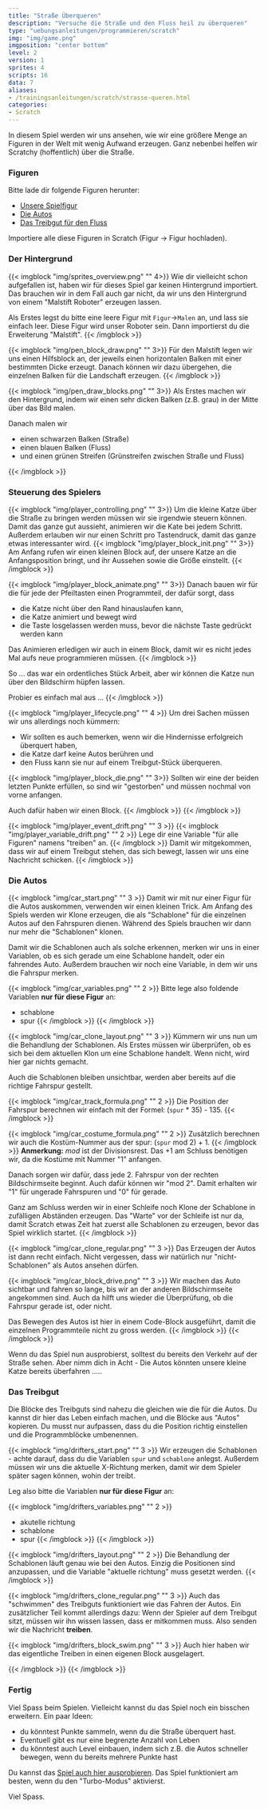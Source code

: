 ```yaml
---
title: "Straße Überqueren"
description: "Versuche die Straße und den Fluss heil zu überqueren"
type: "uebungsanleitungen/programmieren/scratch"
img: "img/game.png"
imgposition: "center bottom"
level: 2
version: 1
sprites: 4
scripts: 16
data: 7
aliases:
- /trainingsanleitungen/scratch/strasse-queren.html
categories:
- Scratch
---
```


In diesem Spiel werden wir uns ansehen, wie wir eine größere Menge an Figuren in der Welt mit wenig Aufwand erzeugen. Ganz nebenbei helfen wir Scratchy (hoffentlich) über die Straße.

### Figuren
Bitte lade dir folgende Figuren herunter:

* [Unsere Spielfigur](assets/Spieler.sprite3)
* [Die Autos](assets/Autos.sprite)
* [Das Treibgut für den Fluss](assets/Treibgut.sprite3)

Importiere alle diese Figuren in Scratch (Figur -> Figur hochladen).

### Der Hintergrund
{{< imgblock "img/sprites_overview.png" "" 4>}}
Wie dir vielleicht schon aufgefallen ist, haben wir für dieses Spiel gar keinen Hintergrund importiert. Das brauchen wir in dem Fall auch gar nicht, da wir uns den Hintergrund von einem "Malstift Roboter" erzeugen lassen.

Als Erstes legst du bitte eine leere Figur mit `Figur`->`Malen` an, und lass sie einfach leer. Diese Figur wird unser Roboter sein. Dann importierst du die Erweiterung "Malstift".
{{< /imgblock >}}

{{< imgblock "img/pen_block_draw.png" "" 3>}}
Für den Malstift legen wir uns einen Hilfsblock an, der jeweils einen horizontalen Balken mit einer bestimmten Dicke erzeugt. Danach können wir dazu übergehen, die einzelnen Balken für die Landschaft erzeugen.
{{< /imgblock >}}

{{< imgblock "img/pen_draw_blocks.png" "" 3>}}
Als Erstes machen wir den Hintergrund, indem wir einen sehr dicken Balken (z.B. grau) in der Mitte über das Bild malen.

Danach malen wir 

* einen schwarzen Balken (Straße)
* einen blauen Balken (Fluss)
* und einen grünen Streifen (Grünstreifen zwischen Straße und Fluss)

{{< /imgblock >}}

### Steuerung des Spielers

{{< imgblock "img/player_controlling.png" "" 3>}}
Um die kleine Katze über die Straße zu bringen werden müssen wir sie irgendwie steuern können. Damit das ganze gut aussieht, animieren wir die Kate bei jedem Schritt. Außerdem erlauben wir nur einen Schritt pro Tastendruck, damit das ganze etwas interessanter wird.
{{< imgblock "img/player_block_init.png" "" 3>}}
Am Anfang rufen wir einen kleinen Block auf, der unsere Katze an die Anfangsposition bringt, und ihr Aussehen sowie die Größe einstellt. 
{{< /imgblock >}}

{{< imgblock "img/player_block_animate.png" "" 3>}}
Danach bauen wir für die für jede der Pfeiltasten einen Programmteil, der dafür sorgt, dass
- die Katze nicht über den Rand hinauslaufen kann,
- die Katze animiert und bewegt wird
- die Taste losgelassen werden muss, bevor die nächste Taste gedrückt werden kann

Das Animieren erledigen wir auch in einem Block, damit wir es nicht jedes Mal aufs neue programmieren müssen.
{{< /imgblock >}}

So ... das war ein ordentliches Stück Arbeit, aber wir können die Katze nun über den Bildschirm hüpfen lassen.

Probier es einfach mal aus ... 
{{< /imgblock >}}

{{< imgblock "img/player_lifecycle.png" "" 4 >}}
Um drei Sachen müssen wir uns allerdings noch kümmern:

- Wir sollten es auch bemerken, wenn wir die Hindernisse erfolgreich überquert haben,
- die Katze darf keine Autos berühren und 
- den Fluss kann sie nur auf einem Treibgut-Stück überqueren.

{{< imgblock "img/player_block_die.png" "" 3>}}
Sollten wir eine der beiden letzten Punkte erfüllen, so sind wir "gestorben" und müssen nochmal von vorne anfangen.

Auch dafür haben wir einen Block.
{{< /imgblock >}}
{{< /imgblock >}}

{{< imgblock "img/player_event_drift.png" "" 3 >}}
{{< imgblock "img/player_variable_drift.png" "" 2 >}}
Lege dir eine Variable "für alle Figuren" namens "treiben" an.
{{< /imgblock >}}
Damit wir mitgekommen, dass wir auf einem Treibgut stehen, das sich bewegt, lassen wir uns eine Nachricht schicken. 
{{< /imgblock >}}


### Die Autos

{{< imgblock "img/car_start.png" "" 3 >}}
Damit wir mit nur einer Figur für die Autos auskommen, verwenden wir einen kleinen Trick. Am Anfang des Spiels werden wir Klone erzeugen, die als "Schablone" für die einzelnen Autos auf den Fahrspuren dienen. Während des Spiels brauchen wir dann nur mehr die "Schablonen" klonen.

Damit wir die Schablonen auch als solche erkennen, merken wir uns in einer Variablen, ob es sich gerade um eine Schablone handelt, oder ein fahrendes Auto. Außerdem brauchen wir noch eine Variable, in dem wir uns die Fahrspur merken.

{{< imgblock "img/car_variables.png" "" 2 >}}
Bitte lege also foldende Variablen **nur für diese Figur** an:

- schablone
- spur
{{< /imgblock >}}
{{< /imgblock >}}

{{< imgblock "img/car_clone_layout.png" "" 3 >}}
Kümmern wir uns nun um die Behandlung der Schablonen. Als Erstes müssen wir überprüfen, ob es sich bei dem aktuellen Klon um eine Schablone handelt. Wenn nicht, wird hier gar nichts gemacht.

Auch die Schablonen bleiben unsichtbar, werden aber bereits auf die richtige Fahrspur gestellt. 

{{< imgblock "img/car_track_formula.png" "" 2 >}}
Die Position der Fahrspur berechnen wir einfach mit der Formel: (`spur` * 35) - 135. 
{{< /imgblock >}}

{{< imgblock "img/car_costume_formula.png" "" 2 >}}
Zusätzlich berechnen wir auch die Kostüm-Nummer aus der spur: (`spur` mod 2) + 1.
{{< /imgblock >}}
**Anmerkung:** *mod* ist der Divisionsrest. Das +1 am Schluss benötigen wir, da die Kostüme mit Nummer "1" anfangen. 

Danach sorgen wir dafür, dass jede 2. Fahrspur von der rechten Bildschirmseite beginnt. Auch dafür können wir "mod 2". Damit erhalten wir "1" für ungerade Fahrspuren und "0" für gerade.

Ganz am Schluss werden wir in einer Schleife noch Klone der Schablone in zufälligen Abständen erzeugen. Das "Warte" vor der Schleife ist nur da, damit Scratch etwas Zeit hat zuerst alle Schablonen zu erzeugen, bevor das Spiel wirklich startet.
{{< /imgblock >}}

{{< imgblock "img/car_clone_regular.png" "" 3 >}}
Das Erzeugen der Autos ist dann recht einfach. Nicht vergessen, dass wir natürlich nur "nicht-Schablonen" als Autos ansehen dürfen.

{{< imgblock "img/car_block_drive.png" "" 3 >}}
Wir machen das Auto sichtbar und fahren so lange, bis wir an der anderen Bildschirmseite angekommen sind. Auch da hilft uns wieder die Überprüfung, ob die Fahrspur gerade ist, oder nicht.

Das Bewegen des Autos ist hier in einem Code-Block ausgeführt, damit die einzelnen Programmteile nicht zu gross werden.
{{< /imgblock >}}
{{< /imgblock >}}

Wenn du das Spiel nun ausprobierst, solltest du bereits den Verkehr auf der Straße sehen. Aber nimm dich in Acht - Die Autos könnten unsere kleine Katze bereits überfahren .....

### Das Treibgut

Die Blöcke des Treibguts sind nahezu die gleichen wie die für die Autos. Du kannst dir hier das Leben einfach machen, und die Blöcke aus "Autos" kopieren. Du musst nur aufpassen, dass du die Position richtig einstellen und die Programmblöcke umbenennen.

{{< imgblock "img/drifters_start.png" "" 3 >}}
Wir erzeugen die Schablonen - achte darauf, dass du die Variablen `spur` und `schablone` anlegst. Außerdem müssen wir uns die aktuelle X-Richtung merken, damit wir dem Spieler später sagen können, wohin der treibt. 

Leg also bitte die Variablen **nur für diese Figur** an:

{{< imgblock "img/drifters_variables.png" "" 2 >}}
- akutelle richtung 
- schablone
- spur
{{< /imgblock >}}
{{< /imgblock >}}

{{< imgblock "img/drifters_layout.png" "" 2 >}}
Die Behandlung der Schablonen läuft genau wie bei den Autos. Einzig die Positionen sind anzupassen, und die Variable "aktuelle richtung" muss gesetzt werden.
{{< /imgblock >}}

{{< imgblock "img/drifters_clone_regular.png" "" 3 >}}
Auch das "schwimmen" des Treibguts funktioniert wie das Fahren der Autos.
Ein zusätzlicher Teil kommt allerdings dazu: Wenn der Spieler auf dem Treibgut sitzt, müssen wir ihn wissen lassen, dass er mitkommen muss. Also senden wir die Nachricht **treiben**.

{{< imgblock "img/drifters_block_swim.png" "" 3 >}}
Auch hier haben wir das eigentliche Treiben in einen eigenen Block ausgelagert. 

{{< /imgblock >}}
{{< /imgblock >}}

### Fertig

Viel Spass beim Spielen. Vielleicht kannst du das Spiel noch ein bisschen erweitern. Ein paar Ideen:

- du könntest Punkte sammeln, wenn du die Straße überquert hast.
- Eventuell gibt es nur eine begrenzte Anzahl von Leben
- du könntest auch Level einbauen, indem sich z.B. die Autos schneller bewegen, wenn du bereits mehrere Punkte hast

Du kannst das [Spiel auch hier ausprobieren](https://scratch.mit.edu/projects/666569081). Das Spiel funktioniert am besten, wenn du den "Turbo-Modus" aktivierst.

Viel Spass.
